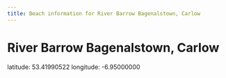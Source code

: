 ```yaml
---
title: Beach information for River Barrow Bagenalstown, Carlow
---
```

# River Barrow Bagenalstown, Carlow 

<div class="location-info">latitude: 53.41990522 longitude: -6.95000000</div>
<div id="met-eireann-warnings"></div>
<div></div>